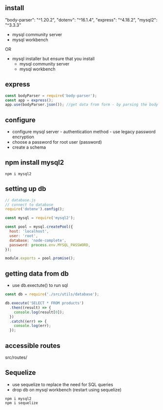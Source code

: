 ## install

"body-parser": "^1.20.2",
"dotenv": "^16.1.4",
"express": "^4.18.2",
"mysql2": "^3.3.3"

- mysql community server
- mysql workbench

OR

- mysql installer but ensure that you install
  - mysql community server
  - mysql workbench

## express

```js
const bodyParser = require('body-parser');
const app = express();
app.use(bodyParser.json()); //get data from form - by parsing the body of the request //parse incoming requests for json data
```

## configure

- configure mysql server - authentication method - use legacy password encryption
- choose a password for root user (password)
- create a schema

## npm install mysql2

```
npm i mysql2
```

## setting up db

```js
// database.js
// connect to database
require('dotenv').config();

const mysql = require('mysql2');

const pool = mysql.createPool({
  host: 'localhost',
  user: 'root',
  database: 'node-complete',
  password: process.env.MYSQL_PASSWORD,
});

module.exports = pool.promise();
```

## getting data from db

- use db.exectute() to run sql

```js
const db = require('./src/utils/database');

db.execute('SELECT * FROM products')
  .then((result) => {
    console.log(result[0]);
  })
  .catch((err) => {
    console.log(err);
  });
```

## accessible routes

src/routes/

## Sequelize

- use sequelize to replace the need for SQL queries
- drop db on mysql workbench (restart using sequelize)

```
npm i mysql2
npm i sequelize
```

